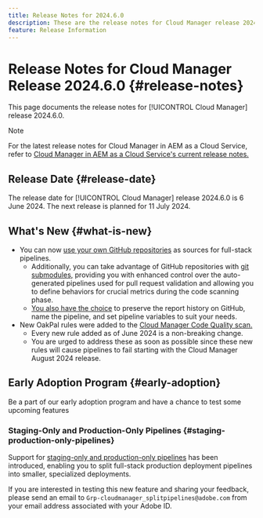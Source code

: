 ```yaml
---
title: Release Notes for 2024.6.0
description: These are the release notes for Cloud Manager release 2024.6.0.
feature: Release Information
---
```


# Release Notes for Cloud Manager Release 2024.6.0 {#release-notes}

This page documents the release notes for [!UICONTROL Cloud Manager] release 2024.6.0.

>[!NOTE]
>
>For the latest release notes for Cloud Manager in AEM as a Cloud Service, refer to [Cloud Manager in AEM as a Cloud Service's current release notes.](https://experienceleague.adobe.com/docs/experience-manager-cloud-service/content/implementing/using-cloud-manager/release-notes-cloud-manager/release-notes-cm-current.html)

## Release Date {#release-date}

The release date for [!UICONTROL Cloud Manager] release 2024.6.0 is 6 June 2024. The next release is planned for 11 July 2024.

## What's New {#what-is-new}

* You can now [use your own GitHub repositories](/help/managing-code/private-repositories.md) as sources for full-stack pipelines.
  * Additionally, you can take advantage of GitHub repositories with [git submodules,](/help/managing-code/git-submodules.md) providing you with enhanced control over the auto-generated pipelines used for pull request validation and allowing you to define behaviors for crucial metrics during the code scanning phase.
  * [You also have the choice](/help/managing-code/github-check-config.md) to preserve the report history on GitHub, name the pipeline, and set pipeline variables to suit your needs.
* New OakPal rules were added to the [Cloud Manager Code Quality scan.](/help/using/custom-code-quality-rules.md#oakpal-ui-content-package)
  * Every new rule added as of June 2024 is a non-breaking change.
  * You are urged to address these as soon as possible since these new rules will cause pipelines to fail starting with the Cloud Manager August 2024 release.

## Early Adoption Program {#early-adoption}

Be a part of our early adoption program and have a chance to test some upcoming features

### Staging-Only and Production-Only Pipelines {#staging-production-only-pipelines}

Support for [staging-only and production-only pipelines](/help/using/stage-prod-only.md) has been introduced, enabling you to split full-stack production deployment pipelines into smaller, specialized deployments.

If you are interested in testing this new feature and sharing your feedback, please send an email to  `Grp-cloudmanager_splitpipelines@adobe.com` from your email address associated with your Adobe ID. 
